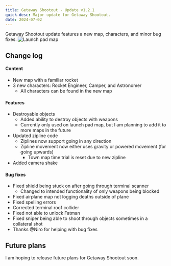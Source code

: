 ```yaml
---
title: Getaway Shootout - Update v1.2.1
quick-desc: Major update for Getaway Shootout.
date: 2024-07-02
---
```

Getaway Shootout update features a new map, characters, and minor bug fixes.
![Launch pad map](../pics/1db4a68f15c6479b.png)

## Change log
#### Content
- New map with a familiar rocket
- 3 new characters: Rocket Engineer, Camper, and Astronomer
	- All characters can be found in the new map
#### Features
- Destroyable objects
	- Added ability to destroy objects with weapons
	- Currently only used on launch pad map, but I am planning to add it to more maps in the future
- Updated zipline code
	- Ziplines now support going in any direction
	- Zipline movement now either uses gravity or powered movement (for going upwards)
		- Town map time trial is reset due to new zipline
- Added camera shake
#### Bug fixes
- Fixed shield being stuck on after going through terminal scanner
	- Changed to intended functionality of only weapons being blocked
- Fixed airplane map not logging deaths outside of plane
- Fixed spelling errors
- Corrected terminal roof collider
- Fixed not able to unlock Fatman
- Fixed sniper being able to shoot through objects sometimes in a collateral shot
- Thanks @Niro for helping with bug fixes
## Future plans
I am hoping to release future plans for Getaway Shootout soon.
